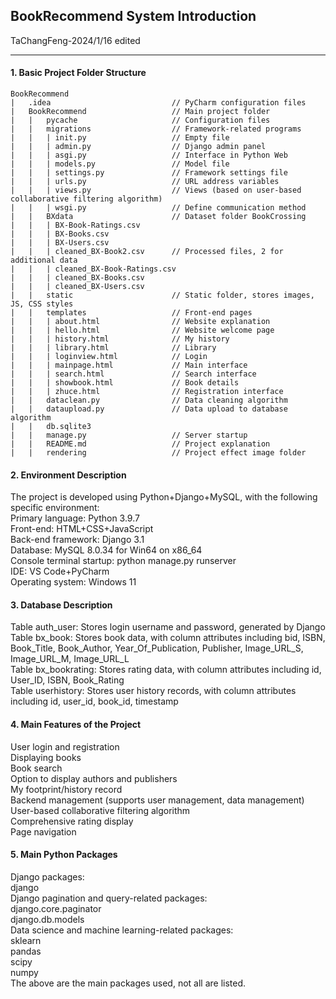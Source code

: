 <h2>BookRecommend System Introduction</h2>

TaChangFeng-2024/1/16 edited
***
<h4>1. Basic Project Folder Structure</h4>


```
BookRecommend
|   .idea                           // PyCharm configuration files
|   BookRecommend                   // Main project folder
|   |   pycache                     // Configuration files
|   |   migrations                  // Framework-related programs
|   |   | init.py                   // Empty file
|   |   | admin.py                  // Django admin panel
|   |   | asgi.py                   // Interface in Python Web
|   |   | models.py                 // Model file
|   |   | settings.py               // Framework settings file
|   |   | urls.py                   // URL address variables
|   |   | views.py                  // Views (based on user-based collaborative filtering algorithm)
|   |   | wsgi.py                   // Define communication method
|   |   BXdata                      // Dataset folder BookCrossing
|   |   | BX-Book-Ratings.csv
|   |   | BX-Books.csv
|   |   | BX-Users.csv
|   |   | cleaned_BX-Book2.csv      // Processed files, 2 for additional data
|   |   | cleaned_BX-Book-Ratings.csv
|   |   | cleaned_BX-Books.csv
|   |   | cleaned_BX-Users.csv
|   |   static                      // Static folder, stores images, JS, CSS styles
|   |   templates                   // Front-end pages
|   |   | about.html                // Website explanation
|   |   | hello.html                // Website welcome page
|   |   | history.html              // My history
|   |   | library.html              // Library
|   |   | loginview.html            // Login
|   |   | mainpage.html             // Main interface
|   |   | search.html               // Search interface
|   |   | showbook.html             // Book details
|   |   | zhuce.html                // Registration interface
|   |   dataclean.py                // Data cleaning algorithm
|   |   dataupload.py               // Data upload to database algorithm
|   |   db.sqlite3
|   |   manage.py                   // Server startup
|   |   README.md                   // Project explanation
|   |   rendering                   // Project effect image folder
```


<h4>2. Environment Description</h4>
The project is developed using Python+Django+MySQL, with the following specific environment:<br>
Primary language: Python 3.9.7<br>
Front-end: HTML+CSS+JavaScript<br>
Back-end framework: Django 3.1<br>
Database: MySQL 8.0.34 for Win64 on x86_64<br>
Console terminal startup: python manage.py runserver<br>
IDE: VS Code+PyCharm<br>
Operating system: Windows 11

<h4>3. Database Description</h4>
Table auth_user: Stores login username and password, generated by Django<br>
Table bx_book: Stores book data, with column attributes including bid, ISBN, Book_Title, Book_Author, Year_Of_Publication, Publisher, Image_URL_S, Image_URL_M, Image_URL_L<br>
Table bx_bookrating: Stores rating data, with column attributes including id, User_ID, ISBN, Book_Rating<br>
Table userhistory: Stores user history records, with column attributes including id, user_id, book_id, timestamp<br>

<h4>4. Main Features of the Project</h4>
User login and registration<br>
Displaying books<br>
Book search<br>
Option to display authors and publishers<br>
My footprint/history record<br>
Backend management (supports user management, data management)<br>
User-based collaborative filtering algorithm<br>
Comprehensive rating display<br>
Page navigation

<h4>5. Main Python Packages</h4>
Django packages:<br>
django<br>
Django pagination and query-related packages:<br>
django.core.paginator<br>
django.db.models<br>
Data science and machine learning-related packages:<br>
sklearn<br>
pandas<br>
scipy<br>
numpy<br>
The above are the main packages used, not all are listed.
